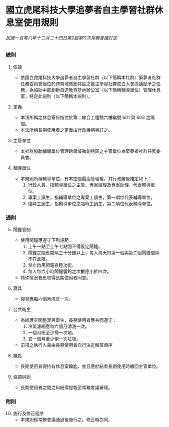 # 國立虎尾科技大學追夢者自主學習社群休息室使用規則

###### 民國一百零八年十二月二十四日第2屆第11次常務會議訂定

### 總則

1. 依據
	- 依國立虎尾科技大學追夢者自主學習社群（以下簡稱本社群）築夢者社群任務委員會經位於跨領域微創特區之自主學習社群成立大會決議賦予之任務，為協助中部創新自造教育基地辦公室（以下簡稱輔導單位）管理休息室，特定此規則（以下簡稱本規則）。

2. 定義
	- 本法所稱之休息室係指位於第二綜合工程館六樓編號 601 與 603 之隔間。
	- 本法所稱長期使用者之定義由行政機構另訂之。

3. 主管單位
	- 本社群協助輔導單位管理跨領域微創特區之主管單位為築夢者社群任務委員會。

4. 輔導單位
	- 本規則所稱輔導單位，有本空間最高管理權，其行政層級推定如下：
		1. 行政人員，指輔導單位之主管、專案經理及專案助理，代表輔導單位。
		2. 專案工讀生，指輔導單位之專案工讀生，第一順位代表輔導單位。
		3. 臨時工讀生，指輔導單位之臨時工讀生，第二順位代表輔導單位。

### 通則

5. 鬧鐘管制
	- 使用鬧鐘應遵守下列規範：
		1. 上午一點至上午七點間不得設定鬧鐘。
		3. 鬧鐘之間應間隔三十分鐘以上，每人每天的第一個與第二個鬧鐘間隔不在此限。
		4. 禁止啟用鬧鐘貪睡功能。
		5. 每人每六小時鬧鐘響鈴之次數應小於四次。
	- 特殊情況者應取得長期使用者同意。

6. 寢具
	- 寢具應每六個月清洗一次。
	
7. 公共衛生

	- 為維護空間整潔與衛生，長期使用者應共同遵守：
		1. 冷氣濾網應每六個月清洗一次。
		2. 一個月應至少掃一次地。
		3. 宜一個月至少倒一次垃圾。
	- 前項之執行人員由長期使用者自行決定輪班順序

8. 鑰匙
	- 長期使用者得持有休息室鑰匙，並且應於結束長期使用時繳回主管單位。

9. 協調糾紛
	- 長期使用者之間之糾紛得提報至常務會議審理。

### 附則

10. 施行及修正程序
	- 本規則經常務會議通過後施行之。修正時亦同。
